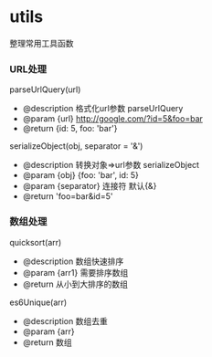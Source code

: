 # utils

整理常用工具函数

### URL处理
parseUrlQuery(url)

 * @description 格式化url参数 parseUrlQuery
 * @param {url} http://google.com/?id=5&foo=bar
 * @return {id: 5, foo: 'bar'}
 
serializeObject(obj, separator = '&')

 * @description 转换对象=>url参数 serializeObject
 * @param {obj} {foo: 'bar', id: 5}
 * @param {separator} 连接符 默认{&}
 * @return 'foo=bar&id=5'

### 数组处理

quicksort(arr)

 * @description 数组快速排序
 * @param {arr1} 需要排序数组
 * @return 从小到大排序的数组
 
es6Unique(arr)

 * @description 数组去重
 * @param {arr}
 * @return 数组
